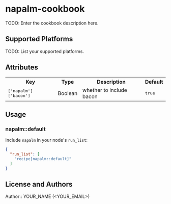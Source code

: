 # napalm-cookbook

TODO: Enter the cookbook description here.

## Supported Platforms

TODO: List your supported platforms.

## Attributes

<table>
  <tr>
    <th>Key</th>
    <th>Type</th>
    <th>Description</th>
    <th>Default</th>
  </tr>
  <tr>
    <td><tt>['napalm']['bacon']</tt></td>
    <td>Boolean</td>
    <td>whether to include bacon</td>
    <td><tt>true</tt></td>
  </tr>
</table>

## Usage

### napalm::default

Include `napalm` in your node's `run_list`:

```json
{
  "run_list": [
    "recipe[napalm::default]"
  ]
}
```

## License and Authors

Author:: YOUR_NAME (<YOUR_EMAIL>)
